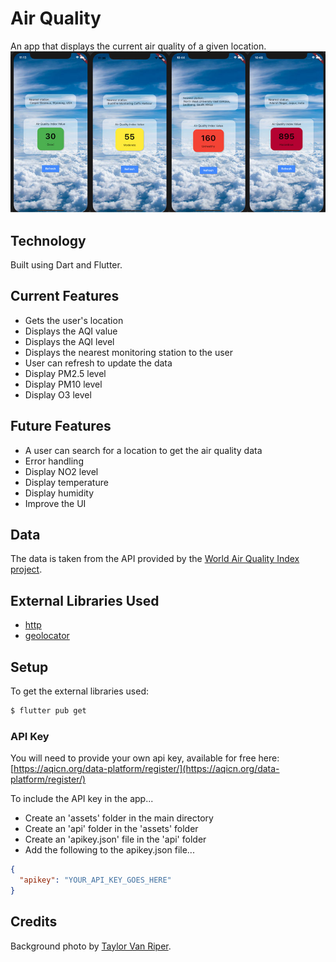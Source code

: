 # Air Quality

An app that displays the current air quality of a given location.
!["screenshots"](./readme_images/screenshots.jpg)


## Technology
Built using Dart and Flutter.

## Current Features

* Gets the user's location
* Displays the AQI value
* Displays the AQI level
* Displays the nearest monitoring station to the user
* User can refresh to update the data
* Display PM2.5 level
* Display PM10 level
* Display O3 level

## Future Features

* A user can search for a location to get the air quality data
* Error handling
* Display NO2 level
* Display temperature
* Display humidity
* Improve the UI

## Data

The data is taken from the API provided by the [World Air Quality Index project](https://aqicn.org/).

## External Libraries Used
* [http](https://pub.dev/packages/http)
* [geolocator](https://pub.dev/packages/geolocator)

## Setup

To get the external libraries used:
````bash
$ flutter pub get
````

### API Key
You will need to provide your own api key, available for free here: [https://aqicn.org/data-platform/register/](https://aqicn.org/data-platform/register/)

To include the API key in the app...
* Create an 'assets' folder in the main directory
* Create an 'api' folder in the 'assets' folder
* Create an 'apikey.json' file in the 'api' folder
* Add the following to the apikey.json file...
````json
{
  "apikey": "YOUR_API_KEY_GOES_HERE"
}
````

## Credits
Background photo by [Taylor Van Riper](https://unsplash.com/@taylorvanriper925).